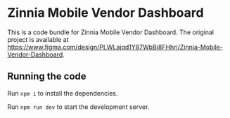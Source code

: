 
  # Zinnia Mobile Vendor Dashboard

  This is a code bundle for Zinnia Mobile Vendor Dashboard. The original project is available at https://www.figma.com/design/PLWLajqd1Y87WbBi8FHhrj/Zinnia-Mobile-Vendor-Dashboard.

  ## Running the code

  Run `npm i` to install the dependencies.

  Run `npm run dev` to start the development server.
  